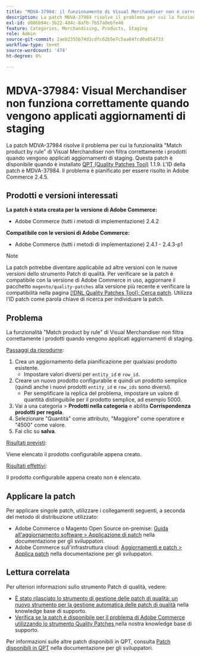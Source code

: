 ```yaml
---
title: "MDVA-37984: il funzionamento di Visual Merchandiser non è corretto quando vengono applicati gli aggiornamenti di staging"
description: La patch MDVA-37984 risolve il problema per cui la funzionalità "Match product by rule" di Visual Merchandiser non filtra correttamente i prodotti quando vengono applicati aggiornamenti di staging. Questa patch è disponibile quando è installato [Quality Patches Tool (QPT)](/help/announcements/adobe-commerce-announcements/magento-quality-patches-released-new-tool-to-self-serve-quality-patches.md) 1.1.9. L'ID della patch è MDVA-37984. Il problema è pianificato per essere risolto in Adobe Commerce 2.4.5.
exl-id: d806b94c-3b22-4d4c-8afb-7b57a0ebfe46
feature: Categories, Merchandising, Products, Staging
role: Admin
source-git-commit: 2aeb2355b74d1cdfc62b5e7c5aa04fcd0a654733
workflow-type: tm+mt
source-wordcount: '474'
ht-degree: 0%

---
```


# MDVA-37984: Visual Merchandiser non funziona correttamente quando vengono applicati aggiornamenti di staging

La patch MDVA-37984 risolve il problema per cui la funzionalità &quot;Match product by rule&quot; di Visual Merchandiser non filtra correttamente i prodotti quando vengono applicati aggiornamenti di staging. Questa patch è disponibile quando è installato [QPT (Quality Patches Tool)](/help/announcements/adobe-commerce-announcements/magento-quality-patches-released-new-tool-to-self-serve-quality-patches.md) 1.1.9. L&#39;ID della patch è MDVA-37984. Il problema è pianificato per essere risolto in Adobe Commerce 2.4.5.

## Prodotti e versioni interessati

**La patch è stata creata per la versione di Adobe Commerce:**

* Adobe Commerce (tutti i metodi di implementazione) 2.4.2

**Compatibile con le versioni di Adobe Commerce:**

* Adobe Commerce (tutti i metodi di implementazione) 2.4.1 - 2.4.3-p1

>[!NOTE]
>
>La patch potrebbe diventare applicabile ad altre versioni con le nuove versioni dello strumento Patch di qualità. Per verificare se la patch è compatibile con la versione di Adobe Commerce in uso, aggiornare il pacchetto `magento/quality-patches` alla versione più recente e verificare la compatibilità nella pagina [[!DNL Quality Patches Tool]: Cerca patch](https://experienceleague.adobe.com/tools/commerce-quality-patches/index.html?lang=it). Utilizza l’ID patch come parola chiave di ricerca per individuare la patch.

## Problema

La funzionalità &quot;Match product by rule&quot; di Visual Merchandiser non filtra correttamente i prodotti quando vengono applicati aggiornamenti di staging.

<u>Passaggi da riprodurre</u>:

1. Crea un aggiornamento della pianificazione per qualsiasi prodotto esistente.
   * Impostare valori diversi per `entity_id` e `row_id`.
1. Creare un nuovo prodotto configurabile e quindi un prodotto semplice (quindi anche i nuovi prodotti `entity_id` e `row_ids` sono diversi).
   * Per semplificare la replica del problema, impostare un valore di quantità distinguibile per il prodotto semplice, ad esempio 5000.
1. Vai a una categoria > **Prodotti nella categoria** e abilita **Corrispondenza prodotti per regola**.
1. Selezionare &quot;Quantità&quot; come attributo, &quot;Maggiore&quot; come operatore e &quot;4500&quot; come valore.
1. Fai clic su **salva**.

<u>Risultati previsti</u>:

Viene elencato il prodotto configurabile appena creato.

<u>Risultati effettivi</u>:

Il prodotto configurabile appena creato non è elencato.

## Applicare la patch

Per applicare singole patch, utilizzare i collegamenti seguenti, a seconda del metodo di distribuzione utilizzato:

* Adobe Commerce o Magento Open Source on-premise: [Guida all&#39;aggiornamento software > Applicazione di patch](https://experienceleague.adobe.com/it/docs/commerce-operations/tools/quality-patches-tool/usage) nella documentazione per gli sviluppatori.
* Adobe Commerce sull&#39;infrastruttura cloud: [Aggiornamenti e patch > Applica patch](https://experienceleague.adobe.com/it/docs/commerce-cloud-service/user-guide/develop/upgrade/apply-patches) nella documentazione per gli sviluppatori.

## Lettura correlata

Per ulteriori informazioni sullo strumento Patch di qualità, vedere:

* [È stato rilasciato lo strumento di gestione delle patch di qualità: un nuovo strumento per la gestione automatica delle patch di qualità](/help/announcements/adobe-commerce-announcements/magento-quality-patches-released-new-tool-to-self-serve-quality-patches.md) nella knowledge base di supporto.
* [Verifica se la patch è disponibile per il problema di Adobe Commerce utilizzando lo strumento Quality Patches ](/help/support-tools/patches-available-in-qpt-tool/check-patch-for-magento-issue-with-magento-quality-patches.md) nella nostra knowledge base di supporto.

Per informazioni sulle altre patch disponibili in QPT, consulta [Patch disponibili in QPT](https://experienceleague.adobe.com/tools/commerce-quality-patches/index.html?lang=it) nella documentazione per gli sviluppatori.
